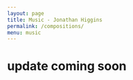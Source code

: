 ```yaml
---
layout: page
title: Music - Jonathan Higgins
permalink: /compositions/
menu: music
---
```


# update coming soon